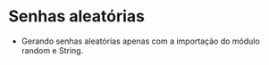# Senhas aleatórias

* Gerando senhas aleatórias apenas com a importação do módulo random e String.
